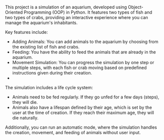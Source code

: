 This project is a simulation of an aquarium, developed using Object-Oriented Programming (OOP) in Python. It features two types of fish and two types of crabs, providing an interactive experience where you can manage the aquarium's inhabitants.

Key features include:

  - Adding Animals: You can add animals to the aquarium by choosing from the existing list of fish and crabs.
  - Feeding: You have the ability to feed the animals that are already in the aquarium.
  - Movement Simulation: You can progress the simulation by one step or multiple steps, with each fish or crab moving based on predefined instructions given during their creation.
  - 
The simulation includes a life cycle system:

  - Animals need to be fed regularly. If they go unfed for a few days (steps), they will die.
  - Animals also have a lifespan defined by their age, which is set by the user at the time of creation. If they reach their maximum age, they will die naturally.
    
Additionally, you can run an automatic mode, where the simulation handles the creation, movement, and feeding of animals without user input.
